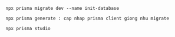 `npx prisma migrate dev --name init-database`

`npx prisma generate : cap nhap prisma client giong nhu migrate`

`npx prisma studio`
